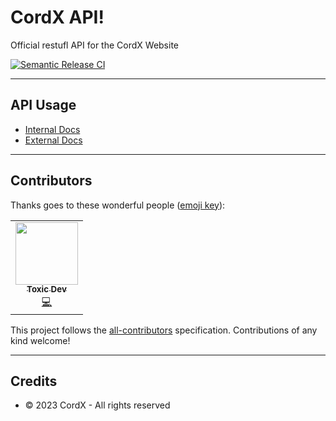 # CordX API!
Official restufl API for the CordX Website

[![Semantic Release CI](https://github.com/CordXApp/API/actions/workflows/release.yml/badge.svg?branch=master)](https://github.com/CordXApp/API/actions/workflows/release.yml)

---

## API Usage 
- [Internal Docs](https://api.cordx.lol/internal)
- [External Docs](https://help.cordx.lol/devs)

---

## Contributors

Thanks goes to these wonderful people ([emoji key](https://allcontributors.org/docs/en/emoji-key)):

<!-- ALL-CONTRIBUTORS-LIST:START - Do not remove or modify this section -->
<!-- prettier-ignore-start -->
<!-- markdownlint-disable -->
<table>
  <tr>
    <td align="center"><a href="https://github.com/TheRealToxicDev"><img src="https://avatars.githubusercontent.com/u/59587139?v=4?s=100" width="100px;" alt=""/><br /><sub><b>Toxic Dev</b></sub></a><br /><a href="https://github.com/CordXApp/API/commits?author=TheRealToxicDev" title="Code">💻</a></td>
  </tr>
</table>

<!-- markdownlint-restore -->
<!-- prettier-ignore-end -->

<!-- ALL-CONTRIBUTORS-LIST:END -->

This project follows the [all-contributors](https://github.com/all-contributors/all-contributors) specification. Contributions of any kind welcome!

---


## Credits
- © 2023 CordX - All rights reserved